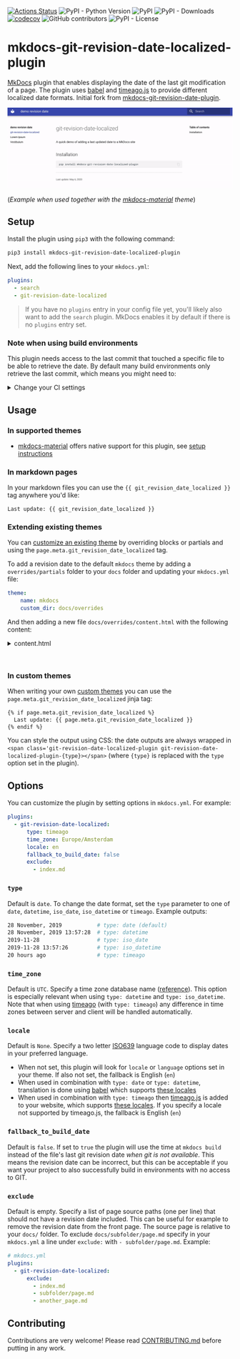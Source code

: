 [![Actions Status](https://github.com/timvink/mkdocs-git-revision-date-localized-plugin/workflows/pytest/badge.svg)](https://github.com/timvink/mkdocs-git-revision-date-localized-plugin/actions)
![PyPI - Python Version](https://img.shields.io/pypi/pyversions/mkdocs-git-revision-date-localized-plugin)
![PyPI](https://img.shields.io/pypi/v/mkdocs-git-revision-date-localized-plugin)
![PyPI - Downloads](https://img.shields.io/pypi/dm/mkdocs-git-revision-date-localized-plugin)
[![codecov](https://codecov.io/gh/timvink/mkdocs-git-revision-date-localized-plugin/branch/master/graph/badge.svg)](https://codecov.io/gh/timvink/mkdocs-git-revision-date-localized-plugin)
![GitHub contributors](https://img.shields.io/github/contributors/timvink/mkdocs-git-revision-date-localized-plugin)
![PyPI - License](https://img.shields.io/pypi/l/mkdocs-git-revision-date-localized-plugin)

# mkdocs-git-revision-date-localized-plugin

[MkDocs](https://www.mkdocs.org/) plugin that enables displaying the date of the last git modification of a page. The plugin uses [babel](https://github.com/python-babel/babel/tree/master/babel) and [timeago.js](https://github.com/hustcc/timeago.js) to provide different localized date formats. Initial fork from [mkdocs-git-revision-date-plugin](https://github.com/zhaoterryy/mkdocs-git-revision-date-plugin).

![demo](demo_screencast.gif)

(*Example when used together with the [mkdocs-material](https://github.com/squidfunk/mkdocs-material) theme*)

## Setup

Install the plugin using `pip3` with the following command:

```bash
pip3 install mkdocs-git-revision-date-localized-plugin
```

Next, add the following lines to your `mkdocs.yml`:

```yaml
plugins:
  - search
  - git-revision-date-localized
```

> If you have no `plugins` entry in your config file yet, you'll likely also want to add the `search` plugin. MkDocs enables it by default if there is no `plugins` entry set.

### Note when using build environments

This plugin needs access to the last commit that touched a specific file to be able to retrieve the date. By default many build environments only retrieve the last commit, which means you might need to:
<details>
  <summary>Change your CI settings</summary>
  
  - github actions: set `fetch_depth` to `0` ([docs](https://github.com/actions/checkout))
  - gitlab runners: set `GIT_DEPTH` to `1000` ([docs](https://docs.gitlab.com/ee/user/project/pipelines/settings.html#git-shallow-clone))
  - bitbucket pipelines: set `clone: depth: full` ([docs](https://support.atlassian.com/bitbucket-cloud/docs/configure-bitbucket-pipelinesyml/))
</details>


## Usage

### In supported themes

- [mkdocs-material](https://squidfunk.github.io/mkdocs-material/) offers native support for this plugin, see [setup instructions](https://squidfunk.github.io/mkdocs-material/plugins/revision-date/)

### In markdown pages

In your markdown files you can use the `{{ git_revision_date_localized }}` tag anywhere you'd like:

```django hljs
Last update: {{ git_revision_date_localized }}
```

### Extending existing themes

You can [customize an existing theme](https://www.mkdocs.org/user-guide/styling-your-docs/#customizing-a-theme) by overriding blocks or partials and using the `page.meta.git_revision_date_localized` tag.

To add a revision date to the default `mkdocs` theme by adding a `overrides/partials` folder to your `docs` folder and updating your `mkdocs.yml` file:

```yml
theme:
    name: mkdocs
    custom_dir: docs/overrides
```

And then adding a new file `docs/overrides/content.html` with the following content:

<details>
  <summary>content.html</summary>
  
  ```html
  <!-- Overwrites content.html base mkdocs theme, taken from 
  https://github.com/mkdocs/mkdocs/blob/master/mkdocs/themes/mkdocs/content.html -->

  {% if page.meta.source %}
      <div class="source-links">
      {% for filename in page.meta.source %}
          <span class="label label-primary">{{ filename }}</span>
      {% endfor %}
      </div>
  {% endif %}

  {{ page.content }}

  {% if page.meta.git_revision_date_localized %}
      <small>Last update: {{ page.meta.git_revision_date_localized }}</small>
  {% endif %}
  ```
</details>

&nbsp;

### In custom themes

When writing your own [custom themes](https://www.mkdocs.org/user-guide/custom-themes/) you can use the `page.meta.git_revision_date_localized` jinja tag:

```django hljs
{% if page.meta.git_revision_date_localized %}
  Last update: {{ page.meta.git_revision_date_localized }}
{% endif %}
```

You can style the output using CSS: the date outputs are always wrapped in `<span class='git-revision-date-localized-plugin git-revision-date-localized-plugin-{type}></span>` (where `{type}` is replaced with the `type` option set in the plugin).

## Options

You can customize the plugin by setting options in `mkdocs.yml`. For example:

```yml
plugins:
  - git-revision-date-localized:
      type: timeago
      time_zone: Europe/Amsterdam
      locale: en
      fallback_to_build_date: false
      exclude:
        - index.md
```

### `type`

Default is `date`. To change the date format, set the `type` parameter to one of `date`, `datetime`, `iso_date`, `iso_datetime` or `timeago`. Example outputs:

```bash
28 November, 2019           # type: date (default)
28 November, 2019 13:57:28  # type: datetime
2019-11-28                  # type: iso_date
2019-11-28 13:57:26         # type: iso_datetime
20 hours ago                # type: timeago
```

### `time_zone`

Default is `UTC`. Specify a time zone database name ([reference](https://en.wikipedia.org/wiki/List_of_tz_database_time_zones)). This option is especially relevant when using `type: datetime` and `type: iso_datetime`. Note that when using [timeago](http://timeago.yarp.com/) (with `type: timeago`) any difference in time zones between server and client will be handled automatically.

### `locale`

Default is `None`. Specify a two letter [ISO639](https://en.wikipedia.org/wiki/List_of_ISO_639-1_codes) language code to display dates in your preferred language.

- When not set, this plugin will look for `locale` or `language` options set in your theme. If also not set, the fallback is English (`en`)
- When used in combination with `type: date` or `type: datetime`, translation is done using [babel](https://github.com/python-babel/babel) which supports [these locales](http://www.unicode.org/cldr/charts/latest/supplemental/territory_language_information.html)
- When used in combination with `type: timeago` then [timeago.js](https://github.com/hustcc/timeago.js) is added to your website, which supports [these locales](https://github.com/hustcc/timeago.js/tree/master/src/lang). If you specify a locale not supported by timeago.js, the fallback is English (`en`)

### `fallback_to_build_date`

Default is `false`. If set to `true` the plugin will use the time at `mkdocs build` instead of the file's last git revision date *when git is not available*. This means the revision date can be incorrect, but this can be acceptable if you want your project to also successfully build in environments with no access to GIT.

### `exclude`

Default is empty. Specify a list of page source paths (one per line) that should not have a revision date included. This can be useful for example to remove the revision date from the front page. The source page is relative to your `docs/` folder. To exclude `docs/subfolder/page.md` specify in your `mkdocs.yml` a line under `exclude:` with `- subfolder/page.md`. Example:

```yaml
# mkdocs.yml
plugins:
  - git-revision-date-localized:
      exclude:
        - index.md
        - subfolder/page.md
        - another_page.md
```

## Contributing

Contributions are very welcome! Please read [CONTRIBUTING.md](CONTRIBUTING.md) before putting in any work.

